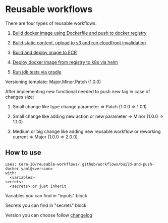 # Reusable workflows

There are four types of reusable workflows:

1) [Build docker image using Dockerfile and push to docker registry](.github/workflows/build-and-push-docker.yaml)

2) [Build static content, upload to s3 and run cloudfront invalidation](.github/workflows/build-and-upload-static.yaml)

3) [Build and deploy image to ECR](.github/workflows/deploy-to-ecr.yaml)

4) [Deploy docker image from registry to k8s via helm](.github/workflows/deploy-with-helm.yaml)

5) [Run jdk tests via gradle](.github/workflows/tests-jdk-gradle.yaml)

Versioning template: Major.Minor.Patch (1.0.0)

After implementing new functional needed to push new tag in case of changes size:

1) Small change like type change parameter ⇒ Patch (1.0.0 ⇒ 1.0.1)

2) Small change like adding new action or new parameter ⇒ Minor (1.0.0 ⇒ 1.1.0)

3) Medium or big change like adding new reusable workflow or reworking current ⇒ Major (1.0.0 ⇒ 2.0.0)

## How to use

```
uses: Cere-IO/reusable-workflows/.github/workflows/build-and-push-docker.yaml@<version>
with:
  <variables>
secrets:
  <secrets> or just inherit
```

Variables you can find in "inputs" block

Secrets you can find in "secrets" block

Version you can choose follow [changelog](CHANGELOG.md)